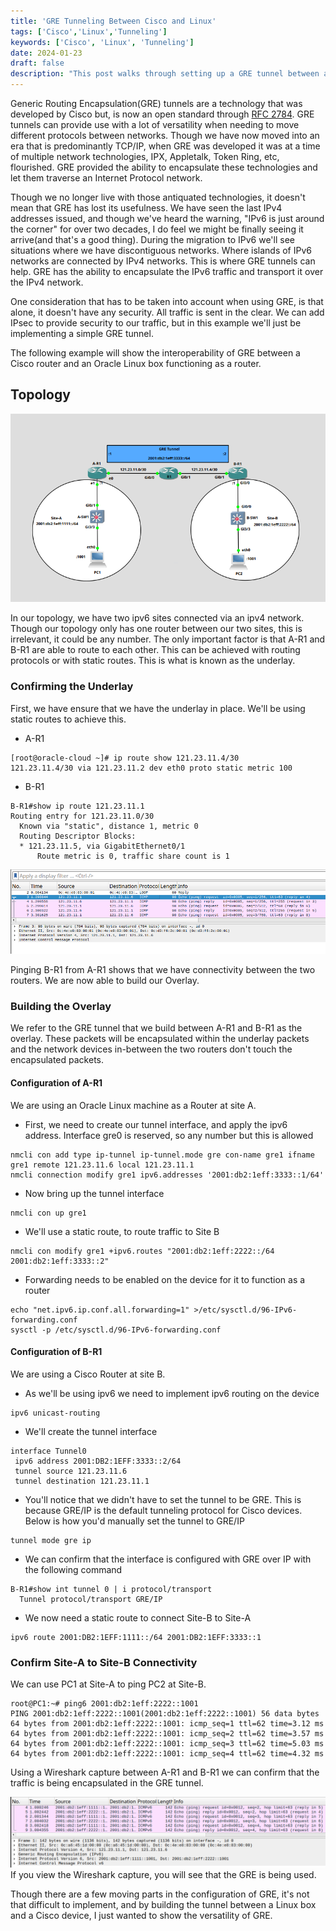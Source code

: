 ```yaml
---
title: 'GRE Tunneling Between Cisco and Linux'
tags: ['Cisco','Linux','Tunneling']
keywords: ['Cisco', 'Linux', 'Tunneling']
date: 2024-01-23
draft: false
description: "This post walks through setting up a GRE tunnel between an Oracle Linux machine and a Cisco router"
---
```


Generic Routing Encapsulation(GRE) tunnels are a technology that was developed by Cisco but, is now an open standard through [RFC 2784](https://www.rfc-editor.org/rfc/rfc2784).
GRE tunnels can provide use with a lot of versatility when needing to move different protocols between networks. Though we have now moved into an era that is predominantly TCP/IP, when GRE was developed it was at a time of multiple network technologies, IPX, Appletalk, Token Ring, etc, flourished. GRE provided the ability to encapsulate these technologies and let them traverse an Internet Protocol network.

Though we no longer live with those antiquated technologies, it doesn't mean that GRE has lost its usefulness. We have seen the last IPv4 addresses issued, and though we've heard the warning, "IPv6 is just around the corner" for over two decades, I do feel we might be finally seeing it arrive(and that's a good thing). During the migration to IPv6 we'll see situations where we have discontiguous networks. Where islands of IPv6 networks are connected by IPv4 networks. This is where GRE tunnels can help. GRE has the ability to encapsulate the IPv6 traffic and transport it over the IPv4 network.

One consideration that has to be taken into account when using GRE, is that alone, it doesn't have any security. All traffic is sent in the clear. We can add IPsec to provide security to our traffic, but in this example we'll just be implementing a simple GRE tunnel.

The following example will show the interoperability of GRE between a Cisco router and an Oracle Linux box functioning as a router.

## Topology ##

![Topology](topology.png)

In our topology, we have two ipv6 sites connected via an ipv4 network. Though our topology only has one router between our two sites, this is irrelevant, it could be any number. The only important factor is that A-R1 and B-R1 are able to route to each other. This can be achieved with routing protocols or with static routes. This is what is known as the underlay.

### Confirming the Underlay ###

First, we have ensure that we have the underlay in place. We'll be using static routes to achieve this.
- A-R1
```
[root@oracle-cloud ~]# ip route show 121.23.11.4/30
121.23.11.4/30 via 121.23.11.2 dev eth0 proto static metric 100 
```

- B-R1
```
B-R1#show ip route 121.23.11.1   
Routing entry for 121.23.11.0/30
  Known via "static", distance 1, metric 0
  Routing Descriptor Blocks:
  * 121.23.11.5, via GigabitEthernet0/1
      Route metric is 0, traffic share count is 1
```

![Ping from A-R1 to B-R1 - Underlay](ws1.png)

Pinging B-R1 from A-R1 shows that we have connectivity between the two routers. We are now able to build our Overlay.

### Building the Overlay ###
We refer to the GRE tunnel that we build between A-R1 and B-R1 as the overlay. These packets will be encapsulated within the underlay packets and the network devices in-between the two routers don't touch the encapsulated packets.

#### Configuration of A-R1 ####
We are using an Oracle Linux machine as a Router at site A.

- First, we need to create our tunnel interface, and apply the ipv6 address.
Interface gre0 is reserved, so any number but this is allowed
```
nmcli con add type ip-tunnel ip-tunnel.mode gre con-name gre1 ifname gre1 remote 121.23.11.6 local 121.23.11.1
nmcli connection modify gre1 ipv6.addresses '2001:db2:1eff:3333::1/64'
```

- Now bring up the tunnel interface
```
nmcli con up gre1
```

- We'll use a static route, to route traffic to Site B
```
nmcli con modify gre1 +ipv6.routes "2001:db2:1eff:2222::/64 2001:db2:1eff:3333::2"
```

- Forwarding needs to be enabled on the device for it to function as a router
```
echo "net.ipv6.ip.conf.all.forwarding=1" >/etc/sysctl.d/96-IPv6-forwarding.conf
sysctl -p /etc/sysctl.d/96-IPv6-forwarding.conf
```


#### Configuration of B-R1 ####
We are using a Cisco Router at site B.

- As we'll be using ipv6 we need to implement ipv6 routing on the device
```
ipv6 unicast-routing
```


- We'll create the tunnel interface
```
interface Tunnel0
 ipv6 address 2001:DB2:1EFF:3333::2/64
 tunnel source 121.23.11.6
 tunnel destination 121.23.11.1
```

- You'll notice that we didn't have to set the tunnel to be GRE. This is because GRE/IP is the default tunneling protocol for Cisco devices. Below is how you'd manually set the tunnel to GRE/IP
```
tunnel mode gre ip
```

- We can confirm that the interface is configured with GRE over IP with the following command
```
B-R1#show int tunnel 0 | i protocol/transport
  Tunnel protocol/transport GRE/IP
```

- We now need a static route to connect Site-B to Site-A
```
ipv6 route 2001:DB2:1EFF:1111::/64 2001:DB2:1EFF:3333::1
```

### Confirm Site-A to Site-B Connectivity ###
We can use PC1 at Site-A to ping PC2 at Site-B.
```
root@PC1:~# ping6 2001:db2:1eff:2222::1001
PING 2001:db2:1eff:2222::1001(2001:db2:1eff:2222::1001) 56 data bytes
64 bytes from 2001:db2:1eff:2222::1001: icmp_seq=1 ttl=62 time=3.12 ms
64 bytes from 2001:db2:1eff:2222::1001: icmp_seq=2 ttl=62 time=3.57 ms
64 bytes from 2001:db2:1eff:2222::1001: icmp_seq=3 ttl=62 time=5.03 ms
64 bytes from 2001:db2:1eff:2222::1001: icmp_seq=4 ttl=62 time=4.32 ms
```

Using a Wireshark capture between A-R1 and B-R1 we can confirm that the traffic is being encapsulated in the GRE tunnel.

![Ping from A-R1 to B-R1 - Overlay](ws2.png)
If you view the Wireshark capture, you will see that the GRE is being used.

Though there are a few moving parts in the configuration of GRE, it's not that difficult to implement, and by building the tunnel between a Linux box and a Cisco device, I just wanted to show the versatility of GRE.

















